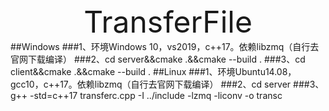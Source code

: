 <div align='center' ><font size='70'>TransferFile</font></div>
##Windows
###1、环境Windows 10，vs2019，c++17。依赖libzmq（自行去官网下载编译）
###2、cd server&&cmake .&&cmake --build .
###3、cd client&&cmake .&&cmake --build .
##Linux
###1、环境Ubuntu14.08，gcc10，c++17。依赖libzmq（自行去官网下载编译）
###2、cd server
###3、g++ -std=c++17 transferc.cpp -I ../include -lzmq -liconv -o transc 
